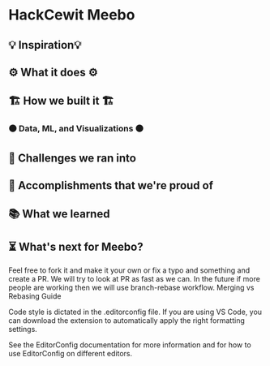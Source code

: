 # HackCewit Meebo

## 💡 Inspiration💡



## ⚙️ What it does ⚙️



## 🏗️ How we built it 🏗️

### 

### ⚫ Data, ML, and Visualizations ⚫



## 🚩 Challenges we ran into



## 🥇 Accomplishments that we're proud of



## 📚 What we learned



## ⏳ What's next for Meebo?


Feel free to fork it and make it your own or fix a typo and something and create a PR. We will try to look at PR as fast as we can.
In the future if more people are working then we will use branch-rebase workflow. Merging vs Rebasing Guide

Code style is dictated in the .editorconfig file. If you are using VS Code, you can download the extension to automatically apply the right formatting settings.

See the EditorConfig documentation for more information and for how to use EditorConfig on different editors.
